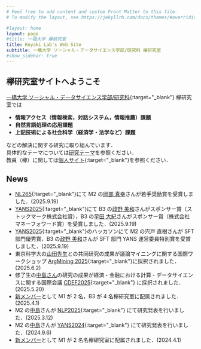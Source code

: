 ```yaml
---
# Feel free to add content and custom Front Matter to this file.
# To modify the layout, see https://jekyllrb.com/docs/themes/#overriding-theme-defaults

#layout: home
layout: page
#title: 一橋大学 欅研究室
title: Keyaki Lab's Web Site
subtitle: 一橋大学 ソーシャル・データサイエンス学部/研究科 欅研究室
#show_sidebar: true
---
```

<!--<span style="font-size: 200%">-->
## 欅研究室サイトへようこそ
[一橋大学 ソーシャル・データサイエンス学部/研究科](https://www.sds.hit-u.ac.jp/){:target="_blank"}
欅研究室では

- __情報アクセス（情報検索，対話システム，情報推薦）課題__
- __自然言語処理の応用課題__  
- __上記技術による社会科学（経済学・法学など）課題__

などの解決に関する研究に取り組んでいます．<br />
具体的なテーマについては[研究テーマ](/keyaki-lab/research-topic)を参照ください．<br />
教員（欅）に関しては[個人サイト](https://www.keyakkie.com/%E7%95%A5%E6%AD%B4%E6%B4%BB%E5%8B%95){:target="_blank"}を参照ください．

## News
- [NL265](https://sites.google.com/sig-nl.ipsj.or.jp/sig-nl/%E7%A0%94%E7%A9%B6%E7%99%BA%E8%A1%A8%E4%BC%9A/%E7%AC%AC265%E5%9B%9E){:target="_blank"}にて M2 の[岡部 真幸](/keyaki-lab/member/ay2024-okabe)さんが若手奨励賞を受賞しました．(2025.9.19)
- [YANS2025](https://yans.anlp.jp/entry/yans2025){:target="_blank"}にて B3 の[政野 美和](/keyaki-lab/member/ay2025-masano)さんがスポンサー賞（ストックマーク株式会社賞），B3 の[早田 大紀](/keyaki-lab/member/ay2025-hayata)さんがスポンサー賞（株式会社マネーフォワード賞）を受賞しました．(2025.9.19)
- [YANS2025](https://yans.anlp.jp/entry/yans2025){:target="_blank"}のハッカソンにて M2 の宍戸 直樹さんが SFT 部門優秀賞，B3 の[政野 美和](/keyaki-lab/member/ay2025-masano)さんが SFT 部門 YANS 運営委員特別賞を受賞しました．(2025.9.19)
- 東京科学大の[山田先生](https://h-yamada.jp/)との共同研究の成果が議論マイニングに関する国際ワークショップ [ArgMining 2025](https://argmining-org.github.io/2025/index.html){:target="_blank"}に採択されました．(2025.6.2)
- 修了生の[中島さん](/keyaki-lab/member/#member-ay2023-nakajima)の研究の成果が経済・金融における計算・データサイエンスに関する国際会議 [CDEF2025](https://iaiai.org/conference/aai2025/conferences/cdef-2025/){:target="_blank"} に採択されました．(2025.5.20)
- [新メンバー](/keyaki-lab/member)として M1 が 2 名，B3 が 4 名欅研究室に配属されました．(2025.4.1)
- M2 の[中島](/keyaki-lab/member/#member-ay2023-nakajima)さんが [NLP2025](https://www.anlp.jp/nlp2025/){:target="_blank"} にて研究発表を行いました．(2025.3.12)
- M2 の[中島](/keyaki-lab/member/#member-ay2023-nakajima)さんが [YANS2024](https://yans.anlp.jp/entry/yans2024program){:target="_blank"} にて研究発表を行いました．(2024.9.6)
- [新メンバー](/keyaki-lab/member)として M1 が 2 名名欅研究室に配属されました．(2024.4.1)
